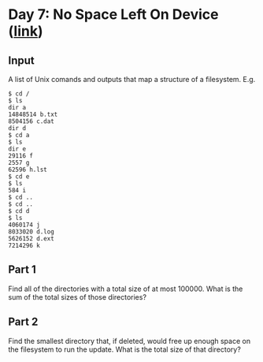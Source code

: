 # Day 7: No Space Left On Device ([link](https://adventofcode.com/2022/day/7))

## Input
A list of Unix comands and outputs that map a structure of a filesystem. E.g.
```
$ cd /
$ ls
dir a
14848514 b.txt
8504156 c.dat
dir d
$ cd a
$ ls
dir e
29116 f
2557 g
62596 h.lst
$ cd e
$ ls
584 i
$ cd ..
$ cd ..
$ cd d
$ ls
4060174 j
8033020 d.log
5626152 d.ext
7214296 k
```

## Part 1
Find all of the directories with a total size of at most 100000. What is the sum of the total sizes of those directories?

## Part 2
Find the smallest directory that, if deleted, would free up enough space on the filesystem to run the update. What is the total size of that directory?